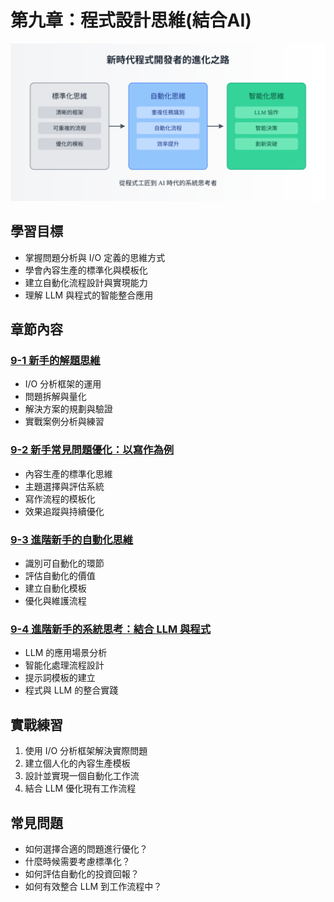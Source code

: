 # 第九章：程式設計思維(結合AI)

![新時代程式開發者的進化之路](images/programming-mindset-evolution.svg)

## 學習目標
- 掌握問題分析與 I/O 定義的思維方式
- 學會內容生產的標準化與模板化
- 建立自動化流程設計與實現能力
- 理解 LLM 與程式的智能整合應用

## 章節內容

### [9-1 新手的解題思維](9-1.md)
- I/O 分析框架的運用
- 問題拆解與量化
- 解決方案的規劃與驗證
- 實戰案例分析與練習

### [9-2 新手常見問題優化：以寫作為例](9-2.md)
- 內容生產的標準化思維
- 主題選擇與評估系統
- 寫作流程的模板化
- 效果追蹤與持續優化

### [9-3 進階新手的自動化思維](9-3.md)
- 識別可自動化的環節
- 評估自動化的價值
- 建立自動化模板
- 優化與維護流程

### [9-4 進階新手的系統思考：結合 LLM 與程式](9-4.md)
- LLM 的應用場景分析
- 智能化處理流程設計
- 提示詞模板的建立
- 程式與 LLM 的整合實踐

## 實戰練習
1. 使用 I/O 分析框架解決實際問題
2. 建立個人化的內容生產模板
3. 設計並實現一個自動化工作流
4. 結合 LLM 優化現有工作流程

## 常見問題
- 如何選擇合適的問題進行優化？
- 什麼時候需要考慮標準化？
- 如何評估自動化的投資回報？
- 如何有效整合 LLM 到工作流程中？
